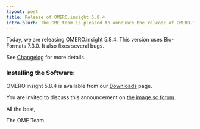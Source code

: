 ```yaml
---
layout: post
title: Release of OMERO.insight 5.8.4
intro-blurb: The OME team is pleased to announce the release of OMERO.insight 5.8.4
---
```


Today, we are releasing OMERO.insight 5.8.4. This version uses Bio-Formats 7.3.0.
It also fixes several bugs.

See [Changelog](https://github.com/ome/omero-insight/blob/v5.8.4/CHANGELOG.md) for more details.

### Installing the Software:

OMERO.insight 5.8.4 is available from our
[Downloads](https://www.openmicroscopy.org/omero/downloads/) page.

You are invited to discuss this announcement on
[the image.sc forum](https://forum.image.sc/).

All the best,

The OME Team
